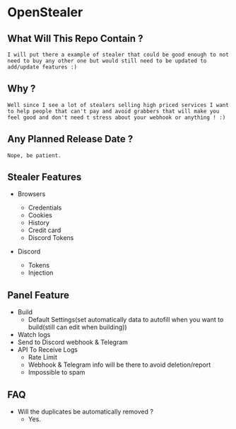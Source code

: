 # OpenStealer

## What Will This Repo Contain ?

`I will put there a example of stealer that could be good enough to not need to buy any other one but would still need to be updated to add/update features :)`

## Why ?

`Well since I see a lot of stealers selling high priced services I want to help people that can't pay and avoid grabbers that will make you feel good and don't need t stress about your webhook or anything ! :)`

## Any Planned Release Date ?

`Nope, be patient.`

## Stealer Features

- Browsers
  - Credentials
  - Cookies
  - History
  - Credit card
  - Discord Tokens
  
- Discord
  - Tokens
  - Injection

## Panel Feature
  - Build
    - Default Settings(set automatically data to autofill when you want to build(still can edit when building))
  - Watch logs
  - Send to Discord webhook & Telegram
  - API To Receive Logs
    - Rate Limit
    - Webhook & Telegram info will be there to avoid deletion/report
    - Impossible to spam
    
    
## FAQ

- Will the duplicates be automatically removed ?
  - Yes.
